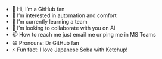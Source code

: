 - 👋 Hi, I’m a GitHub fan
- 👀 I’m interested in automation and comfort
- 🌱 I’m currently learning a team 
- 💞️ I’m looking to collaborate with you on AI 
- 📫 How to reach me just email me or ping me in MS Teams 
- 😄 Pronouns: Dr GitHub fan
- ⚡ Fun fact: I love Japanese Soba with Ketchup! 

<!---
sgm2hig/sgm2hig is a ✨ special ✨ repository because its `README.md` (this file) appears on your GitHub profile.
You can click the Preview link to take a look at your changes.
--->

